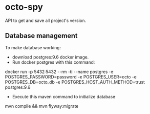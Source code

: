 # octo-spy

API to get and save all project's version.

## Database management

To make database working:

- download postgres:9.6 docker image.
- Run docker postgres with this command:

docker run -p 5432:5432 --rm -ti --name postgres -e POSTGRES_PASSWORD=password -e POSTGRES_USER=octo -e POSTGRES_DB=octo_db -e POSTGRES_HOST_AUTH_METHOD=trust postgres:9.6

- Execute this maven command to initialize database

mvn compile && mvn flyway:migrate

